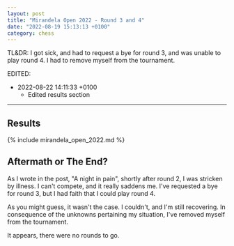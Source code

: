 ```yaml
---
layout: post
title: "Mirandela Open 2022 - Round 3 and 4"
date: "2022-08-19 15:13:13 +0100"
category: chess
---
```


TL&DR: I got sick, and had to request a bye for round 3, and was unable to
play round 4. I had to remove myself from the tournament.

EDITED:
- 2022-08-22 14:11:33 +0100
  + Edited results section

---

## Results

{% include mirandela_open_2022.md %}

## Aftermath or The End?

As I wrote in the post, "A night in pain", shortly after round 2, I was
stricken by illness. I can't compete, and it really saddens me. I've requested
a bye for round 3, but I had faith that I could play round 4.

As you might guess, it wasn't the case. I couldn't, and I'm still recovering.
In consequence of the unknowns pertaining my situation, I've removed myself
from the tournament.

It appears, there were no rounds to go.
